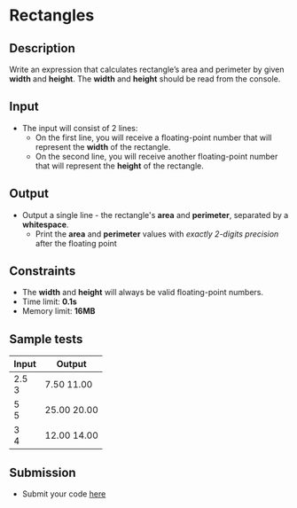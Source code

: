# Rectangles

## Description
Write an expression that calculates rectangle’s area and perimeter by given **width** and **height**. 
The **width** and **height** should be read from the console.

## Input
- The input will consist of 2 lines:
  - On the first line, you will receive a floating-point number that will represent the **width** of the rectangle.
  - On the second line, you will receive another floating-point number that will represent the **height** of the rectangle.

## Output
- Output a single line - the rectangle's **area** and **perimeter**, separated by a **whitespace**.
  - Print the **area** and **perimeter** values with _exactly 2-digits precision_ after the floating point

## Constraints
- The **width** and **height** will always be valid floating-point numbers.
- Time limit: **0.1s**
- Memory limit: **16MB**

## Sample tests

|     Input      |     Output     |
|----------------|----------------|
|2.5<br/>3       |7.50 11.00      |
|5<br/>5         |25.00 20.00     |
|3<br/>4         |12.00 14.00     |

## Submission
- Submit your code [here](http://bgcoder.com/Contests/Compete/Index/310#3)
